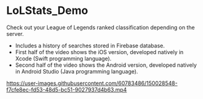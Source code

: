 # LoLStats_Demo
Check out your League of Legends ranked classification depending on the server. 
- Includes a history of searches stored in Firebase database.
- First half of the video shows the iOS version, developed natively in Xcode (Swift programming language).
- Second half of the video shows the Android version, developed natively in Android Studio (Java programming language).



https://user-images.githubusercontent.com/60783486/150028548-f7cfe8ec-fd53-48d5-bc51-9027937d4b63.mp4

